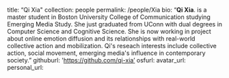 title: “Qi Xia"
collection: people 
permalink: /people/Xia
bio: “<b>Qi Xia</b>. is a master student in Boston University College of Communication studying Emerging Media Study. She just graduated from UConn with dual degrees in Computer Science and Cognitive Science. She is now working in project about online emotion diffusion and its relationships with real-world collective action and mobilization. Qi's reseach interests include collective action, social movement, emerging media's influence in contemporary society.”
githuburl: 'https://github.com/qi-xia’
osfurl:
avatar_url:
personal_url:

